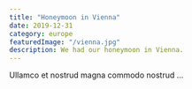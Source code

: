 ```yaml
---
title: "Honeymoon in Vienna"
date: 2019-12-31
category: europe
featuredImage: "/vienna.jpg"
description: We had our honeymoon in Vienna.
---
```


Ullamco et nostrud magna commodo nostrud ...